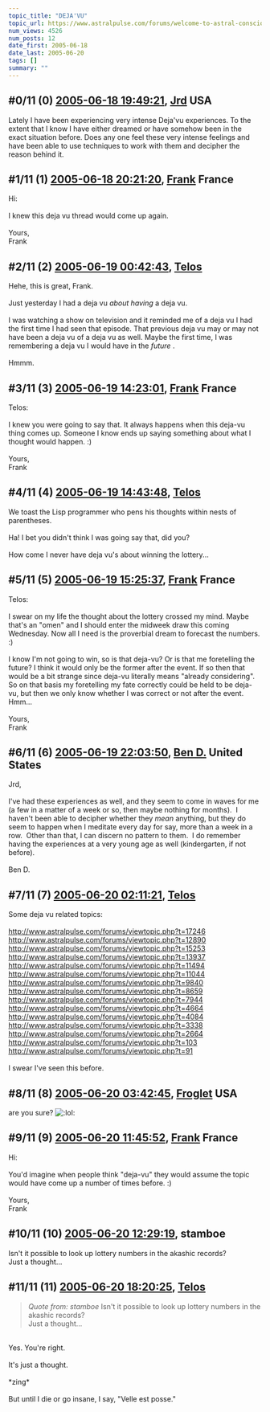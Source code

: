 ```yaml
---
topic_title: "DEJA'VU"
topic_url: https://www.astralpulse.com/forums/welcome-to-astral-consciousness!/deja-vu-19455
num_views: 4526
num_posts: 12
date_first: 2005-06-18
date_last: 2005-06-20
tags: []
summary: ""
---
```


## \#0/11 (0) [2005-06-18 19:49:21](https://www.astralpulse.com/forums/index.php?msg=167137), [Jrd](https://www.astralpulse.com/forums/profile/?u=4076) USA ##
<section>
Lately I have been experiencing very intense Deja'vu experiences. To the extent that I know I have either dreamed or have somehow been in the exact situation before. Does any one feel these very intense feelings and have been able to use techniques to work with them and decipher the reason behind it.
</section>

## \#1/11 (1) [2005-06-18 20:21:20](https://www.astralpulse.com/forums/index.php?msg=167140), [Frank](https://www.astralpulse.com/forums/profile/?u=359) France ##
<section>
Hi:
<br>
<br>
I knew this deja vu thread would come up again.
<br>
<br>
Yours,
<br>
Frank
</section>

## \#2/11 (2) [2005-06-19 00:42:43](https://www.astralpulse.com/forums/index.php?msg=167163), [Telos](https://www.astralpulse.com/forums/profile/?u=6496)  ##
<section>
Hehe, this is great, Frank.
<br>
<br>
Just yesterday I had a deja vu
<i>
 about having
</i>
a deja vu.
<br>
<br>
I was watching a show on television and it reminded me of a deja vu I had the first time I had seen that episode. That previous deja vu may or may not have been a deja vu of a deja vu as well. Maybe the first time, I was remembering a deja vu I would have in the
<i>
 future
</i>
.
<br>
<br>
Hmmm.
</section>

## \#3/11 (3) [2005-06-19 14:23:01](https://www.astralpulse.com/forums/index.php?msg=167226), [Frank](https://www.astralpulse.com/forums/profile/?u=359) France ##
<section>
Telos:
<br>
<br>
I knew you were going to say that. It always happens when this deja-vu thing comes up. Someone I know ends up saying something about what I thought would happen. :)
<br>
<br>
Yours,
<br>
Frank
</section>

## \#4/11 (4) [2005-06-19 14:43:48](https://www.astralpulse.com/forums/index.php?msg=167230), [Telos](https://www.astralpulse.com/forums/profile/?u=6496)  ##
<section>
We toast the Lisp programmer who pens his thoughts within nests of parentheses.
<br>
<br>
Ha! I bet you didn't think I was going say that, did you?
<br>
<br>
How come I never have deja vu's about winning the lottery...
</section>

## \#5/11 (5) [2005-06-19 15:25:37](https://www.astralpulse.com/forums/index.php?msg=167235), [Frank](https://www.astralpulse.com/forums/profile/?u=359) France ##
<section>
Telos:
<br>
<br>
I swear on my life the thought about the lottery crossed my mind. Maybe that's an "omen" and I should enter the midweek draw this coming Wednesday. Now all I need is the proverbial dream to forecast the numbers. :)
<br>
<br>
I know I'm not going to win, so is that deja-vu? Or is that me foretelling the future? I think it would only be the former after the event. If so then that would be a bit strange since deja-vu literally means "already considering". So on that basis my foretelling my fate correctly could be held to be deja-vu, but then we only know whether I was correct or not after the event. Hmm...
<br>
<br>
Yours,
<br>
Frank
</section>

## \#6/11 (6) [2005-06-19 22:03:50](https://www.astralpulse.com/forums/index.php?msg=167277), [Ben D.](https://www.astralpulse.com/forums/profile/?u=7090) United States ##
<section>
Jrd,
<br>
<br>
I've had these experiences as well, and they seem to come in waves for me (a few in a matter of a week or so, then maybe nothing for months).  I haven't been able to decipher whether they
<i>
 mean
</i>
anything, but they do seem to happen when I meditate every day for say, more than a week in a row.  Other than that, I can discern no pattern to them.  I do remember having the experiences at a very young age as well (kindergarten, if not before).
<br>
<br>
Ben D.
</section>

## \#7/11 (7) [2005-06-20 02:11:21](https://www.astralpulse.com/forums/index.php?msg=167295), [Telos](https://www.astralpulse.com/forums/profile/?u=6496)  ##
<section>
Some deja vu related topics:
<br>
<br>
<a class="bbc_link" href="http://www.astralpulse.com/forums/viewtopic.php?t=17246" rel="noopener" target="_blank">
 http://www.astralpulse.com/forums/viewtopic.php?t=17246
</a>
<br>
<a class="bbc_link" href="http://www.astralpulse.com/forums/viewtopic.php?t=12890" rel="noopener" target="_blank">
 http://www.astralpulse.com/forums/viewtopic.php?t=12890
</a>
<br>
<a class="bbc_link" href="http://www.astralpulse.com/forums/viewtopic.php?t=15253" rel="noopener" target="_blank">
 http://www.astralpulse.com/forums/viewtopic.php?t=15253
</a>
<br>
<a class="bbc_link" href="http://www.astralpulse.com/forums/viewtopic.php?t=13937" rel="noopener" target="_blank">
 http://www.astralpulse.com/forums/viewtopic.php?t=13937
</a>
<br>
<a class="bbc_link" href="http://www.astralpulse.com/forums/viewtopic.php?t=11494" rel="noopener" target="_blank">
 http://www.astralpulse.com/forums/viewtopic.php?t=11494
</a>
<br>
<a class="bbc_link" href="http://www.astralpulse.com/forums/viewtopic.php?t=11044" rel="noopener" target="_blank">
 http://www.astralpulse.com/forums/viewtopic.php?t=11044
</a>
<br>
<a class="bbc_link" href="http://www.astralpulse.com/forums/viewtopic.php?t=9840" rel="noopener" target="_blank">
 http://www.astralpulse.com/forums/viewtopic.php?t=9840
</a>
<br>
<a class="bbc_link" href="http://www.astralpulse.com/forums/viewtopic.php?t=8659" rel="noopener" target="_blank">
 http://www.astralpulse.com/forums/viewtopic.php?t=8659
</a>
<br>
<a class="bbc_link" href="http://www.astralpulse.com/forums/viewtopic.php?t=7944" rel="noopener" target="_blank">
 http://www.astralpulse.com/forums/viewtopic.php?t=7944
</a>
<br>
<a class="bbc_link" href="http://www.astralpulse.com/forums/viewtopic.php?t=4664" rel="noopener" target="_blank">
 http://www.astralpulse.com/forums/viewtopic.php?t=4664
</a>
<br>
<a class="bbc_link" href="http://www.astralpulse.com/forums/viewtopic.php?t=4084" rel="noopener" target="_blank">
 http://www.astralpulse.com/forums/viewtopic.php?t=4084
</a>
<br>
<a class="bbc_link" href="http://www.astralpulse.com/forums/viewtopic.php?t=3338" rel="noopener" target="_blank">
 http://www.astralpulse.com/forums/viewtopic.php?t=3338
</a>
<br>
<a class="bbc_link" href="http://www.astralpulse.com/forums/viewtopic.php?t=2664" rel="noopener" target="_blank">
 http://www.astralpulse.com/forums/viewtopic.php?t=2664
</a>
<br>
<a class="bbc_link" href="http://www.astralpulse.com/forums/viewtopic.php?t=103" rel="noopener" target="_blank">
 http://www.astralpulse.com/forums/viewtopic.php?t=103
</a>
<br>
<a class="bbc_link" href="http://www.astralpulse.com/forums/viewtopic.php?t=91" rel="noopener" target="_blank">
 http://www.astralpulse.com/forums/viewtopic.php?t=91
</a>
<br>
<br>
I swear I've seen this before.
</section>

## \#8/11 (8) [2005-06-20 03:42:45](https://www.astralpulse.com/forums/index.php?msg=167300), [Froglet](https://www.astralpulse.com/forums/profile/?u=5969) USA ##
<section>
are you sure?
<img alt=":lol:" class="smiley" src="https://www.astralpulse.com/forums/Smileys/fugue/cheesy.png" title="Cheesy"/>
</section>

## \#9/11 (9) [2005-06-20 11:45:52](https://www.astralpulse.com/forums/index.php?msg=167319), [Frank](https://www.astralpulse.com/forums/profile/?u=359) France ##
<section>
Hi:
<br>
<br>
You'd imagine when people think "deja-vu" they would assume the topic would have come up a number of times before. :)
<br>
<br>
Yours,
<br>
Frank
</section>

## \#10/11 (10) [2005-06-20 12:29:19](https://www.astralpulse.com/forums/index.php?msg=167328), stamboe  ##
<section>
Isn't it possible to look up lottery numbers in the akashic records?
<br>
Just a thought...
</section>

## \#11/11 (11) [2005-06-20 18:20:25](https://www.astralpulse.com/forums/index.php?msg=167401), [Telos](https://www.astralpulse.com/forums/profile/?u=6496)  ##
<section>
<blockquote class="bbc_standard_quote">
 <cite>
  Quote from: stamboe
 </cite>
 Isn't it possible to look up lottery numbers in the akashic records?
 <br>
 Just a thought...
</blockquote>
<br>
Yes. You're right.
<br>
<br>
It's just a thought.
<br>
<br>
*zing*
<br>
<br>
But until I die or go insane, I say, "Velle est posse."
</section>